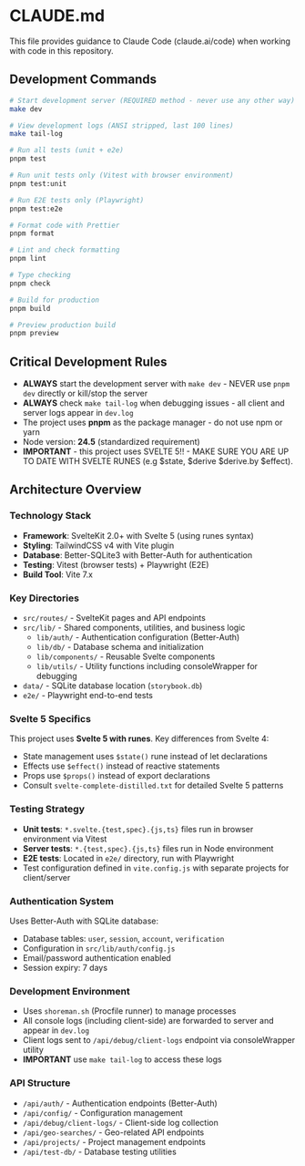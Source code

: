 # CLAUDE.md

This file provides guidance to Claude Code (claude.ai/code) when working with code in this repository.

## Development Commands

```bash
# Start development server (REQUIRED method - never use any other way)
make dev

# View development logs (ANSI stripped, last 100 lines)
make tail-log

# Run all tests (unit + e2e)
pnpm test

# Run unit tests only (Vitest with browser environment)
pnpm test:unit

# Run E2E tests only (Playwright)
pnpm test:e2e

# Format code with Prettier
pnpm format

# Lint and check formatting
pnpm lint

# Type checking
pnpm check

# Build for production
pnpm build

# Preview production build
pnpm preview
```

## Critical Development Rules

- **ALWAYS** start the development server with `make dev` - NEVER use `pnpm dev` directly or kill/stop the server
- **ALWAYS** check `make tail-log` when debugging issues - all client and server logs appear in `dev.log`
- The project uses **pnpm** as the package manager - do not use npm or yarn
- Node version: **24.5** (standardized requirement)
- **IMPORTANT** - this project uses SVELTE 5!! - MAKE SURE YOU ARE UP TO DATE WITH SVELTE RUNES (e.g $state, $derive $derive.by $effect).

## Architecture Overview

### Technology Stack

- **Framework**: SvelteKit 2.0+ with Svelte 5 (using runes syntax)
- **Styling**: TailwindCSS v4 with Vite plugin
- **Database**: Better-SQLite3 with Better-Auth for authentication
- **Testing**: Vitest (browser tests) + Playwright (E2E)
- **Build Tool**: Vite 7.x

### Key Directories

- `src/routes/` - SvelteKit pages and API endpoints
- `src/lib/` - Shared components, utilities, and business logic
  - `lib/auth/` - Authentication configuration (Better-Auth)
  - `lib/db/` - Database schema and initialization
  - `lib/components/` - Reusable Svelte components
  - `lib/utils/` - Utility functions including consoleWrapper for debugging
- `data/` - SQLite database location (`storybook.db`)
- `e2e/` - Playwright end-to-end tests

### Svelte 5 Specifics

This project uses **Svelte 5 with runes**. Key differences from Svelte 4:

- State management uses `$state()` rune instead of let declarations
- Effects use `$effect()` instead of reactive statements
- Props use `$props()` instead of export declarations
- Consult `svelte-complete-distilled.txt` for detailed Svelte 5 patterns

### Testing Strategy

- **Unit tests**: `*.svelte.{test,spec}.{js,ts}` files run in browser environment via Vitest
- **Server tests**: `*.{test,spec}.{js,ts}` files run in Node environment
- **E2E tests**: Located in `e2e/` directory, run with Playwright
- Test configuration defined in `vite.config.js` with separate projects for client/server

### Authentication System

Uses Better-Auth with SQLite database:

- Database tables: `user`, `session`, `account`, `verification`
- Configuration in `src/lib/auth/config.js`
- Email/password authentication enabled
- Session expiry: 7 days

### Development Environment

- Uses `shoreman.sh` (Procfile runner) to manage processes
- All console logs (including client-side) are forwarded to server and appear in `dev.log`
- Client logs sent to `/api/debug/client-logs` endpoint via consoleWrapper utility
- **IMPORTANT** use `make tail-log` to access these logs

### API Structure

- `/api/auth/` - Authentication endpoints (Better-Auth)
- `/api/config/` - Configuration management
- `/api/debug/client-logs/` - Client-side log collection
- `/api/geo-searches/` - Geo-related API endpoints
- `/api/projects/` - Project management endpoints
- `/api/test-db/` - Database testing utilities
